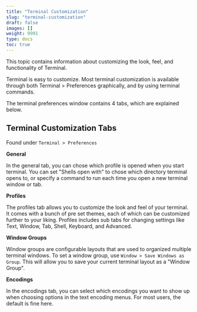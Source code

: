 ```yaml
---
title: "Terminal Customization"
slug: "terminal-customization"
draft: false
images: []
weight: 9991
type: docs
toc: true
---
```


This topic contains information about customizing the look, feel, and functionality of Terminal.

Terminal is easy to customize. Most terminal customization is available through both Terminal > Preferences graphically, and by using terminal commands.

The terminal preferences window contains 4 tabs, which are explained below.

## Terminal Customization Tabs
Found under `Terminal > Preferences`

**General** 

In the general tab, you can chose which profile is opened when you start terminal. You can set "Shells open with" to chose which directory terminal opens to, or specify a command to run each time you open a new terminal window or tab. 

**Profiles** 

The profiles tab allows you to customize the look and feel of your terminal. It comes with a bunch of pre set themes, each of which can be customized further to your liking. Profiles includes sub tabs for changing settings like Text, Window, Tab, Shell, Keyboard, and Advanced. 



**Window Groups** 

Window groups are configurable layouts that are used to organized multiple terminal windows. To set a window group, use `Window > Save Windows as Group`. This will allow you to save your current terminal layout as a "Window Group". 

**Encodings** 

In the encodings tab, you can select which encodings you want to show up when choosing options in the text encoding menus. For most users, the default is fine here.

